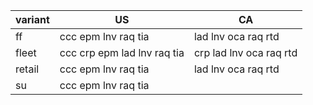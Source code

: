 |variant|US|CA|
|-|-|-|
| ff      | ccc epm lnv raq tia         | lad lnv oca raq rtd     |
| fleet   | ccc crp epm lad lnv raq tia | crp lad lnv oca raq rtd |
| retail  | ccc epm lnv raq tia         | lad lnv oca raq rtd     |
| su      | ccc epm lnv raq tia         |                         |
